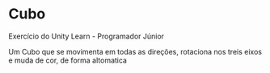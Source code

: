 # Cubo
Exercício do Unity Learn - Programador Júnior

Um Cubo que se movimenta em todas as direções, rotaciona nos treis eixos e muda de cor, de forma altomatica
